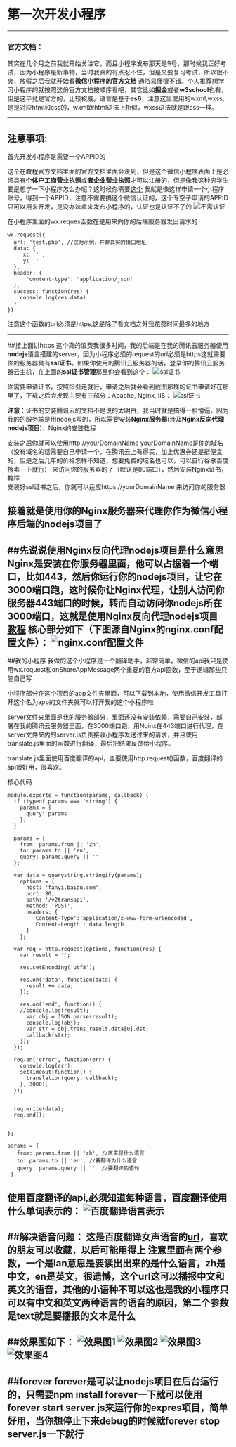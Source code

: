 # 第一次开发小程序

------


### 官方文档：

其实在几个月之前我就开始关注它，而且小程序发布那天是9号，那时候我正好考试，因为小程序是新事物，当时我真的有点忍不住，但是又要复习考试，所以很不爽，放假之后我就开始看[**微信小程序的官方文档**][1]  通俗易懂很不错。个人推荐想学习小程序的就按照这份官方文档按顺序看吧，其它比如**掘金**或者**w3school**也有，但是这毕竟是官方的，比较权威。语言是基于**es6**，注意这里使用的wxml,wxss,是是对应html和css的，wxml跟html语法上相似，wxss语法就是跟css一样。

------

## 注意事项:

首先开发小程序是需要一个APPID的

这个在教程官方文档里面的官方文档里面会说到，但是这个微信小程序表面上是必须具有**个体户工商营业执照**或**者企业营业执照**才可以注册的，但是像我这种穷学生要是想学一下小程序怎么办呢？这时候你需要[这个][2] 我就是像这样申请一个小程序账号，得到一个APPID，注意不需要搞这个微信认证的，这个专空子申请的APPID只可以用来开发，是没办法拿来发布小程序的，认证也是认证不了的
![不需认证][3]

在小程序里面的wx.reques函数在是用来向你的后端服务器发出请求的


```
wx.request({
  url: 'test.php', //仅为示例，并非真实的接口地址
  data: {
     x: '' ,
     y: ''
  },
  header: {
      'content-type': 'application/json'
  },
  success: function(res) {
    console.log(res.data)
  }
})
``` 
注意这个函数的url必须是https,这是除了看文档之外我花费时间最多的地方

------
##接上面讲https
这个真的浪费我很多时间，我的后端是在我的腾讯云服务器使用**nodejs**语言搭建的server，因为小程序必须的request的url必须是https这就需要你的服务器具有**ssl证书**。如果你使用的腾讯云服务器的话，登录你的腾讯云服务器云主机，在上面的**ssl证书管理**那里你会看到这个：
![ssl证书][4]

你需要申请证书，按照指引走就行，申请之后就会看到截图那样的证书申请好在那里了，下载之后会发现主要有三部分：Apache, Nginx, IIS：
![ssl证书][5]

**注意**：证书的安装腾讯云的文档不是说的太明白，我当时就是搞得一脸懵逼。因为我的的服务端是用nodejs写的，所以需要安装**Nginx服务器**(涉及**Nginx反向代理nodejs项目**)，Nginx的[安装教程][6]

安装之后你就可以使用http://yourDomainName yourDomainName是你的域名（没有域名的话需要自己申请一个，在腾讯云上有得买，加上优惠券还是挺便宜的，但是之后几年的价格怎样不知道，想要免费的域名也可以，可以自行谷歌百度搜素一下就行） 来访问你的服务器的了（默认是80端口），然后安装Nginx证书，[教程][7]  
安装好ssl证书之后，你就可以适应https://yourDomainName 来访问你的服务器

接着就是使用你的Nginx服务器来代理你作为微信小程序后端的nodejs项目了
------
##先说说使用Nginx反向代理nodejs项目是什么意思  
Nginx是安装在你服务器里面，他可以占据着一个端口，比如443，然后你运行你的nodejs项目，让它在3000端口跑，这时候你让Nginx代理，让别人访问你服务器443端口的时候，转而自动访问你nodejs所在3000端口，这就是使用Nginx反向代理nodejs项目 [教程][8] 核心部分如下（下图源自Nginx的nginx.conf配置文件）： 
![nginx.conf配置文件][9]
------
##我的小程序
我做的这个小程序是一个翻译助手，非常简单，微信的api我只是使用wx.request和onShareAppMessage两个重要的官方api函数，至于逻辑那些只能自己写

小程序部分在这个项目的app文件夹里面，可以下载到本地，使用微信开发工具打开这个名为app的文件夹就可以打开我的这个小程序啦

server文件夹里面是我的服务器部分，里面还没有安装依赖，需要自己安装，部署在我的腾讯云服务器里面，在3000端口跑，用Nginx在443端口进行代理，在server文件夹内的server.js负责接收小程序发送过来的请求，并且使用translate.js里面的函数进行翻译，最后把结果反馈给小程序。

translate.js里面使用百度翻译的api，主要使用http.request()函数，百度翻译的api很好用，很喜欢。

核心代码
```
module.exports = function(params, callback) { 
  if (typeof params === 'string') { 
    params = { 
      query: params 
    }; 
  } 

  params = { 
    from: params.from || 'zh', 
    to: params.to || 'en', 
    query: params.query || '' 
  }; 
   
  var data = querystring.stringify(params); 
    options = { 
      host: 'fanyi.baidu.com', 
      port: 80, 
      path: '/v2transapi', 
      method: 'POST', 
      headers: { 
        'Content-Type':'application/x-www-form-urlencoded', 
        'Content-Length': data.length 
      } 
    }; 
  
  var req = http.request(options, function(res) { 
    var result = ''; 

    res.setEncoding('utf8'); 

    res.on('data', function(data) { 
      result += data; 
    }); 

    res.on('end', function() { 
    //console.log(result);
      var obj = JSON.parse(result);
      console.log(obj);
      var str = obj.trans_result.data[0].dst; 
      callback(str); 
    }); 
  }); 
  
  req.on('error', function(err) { 
    console.log(err); 
    setTimeout(function() { 
      translation(query, callback); 
    }, 3000); 
  }); 
  

  req.write(data); 
  req.end(); 


}; 
```
```
params = { 
   from: params.from || 'zh', //原来是什么语言                
   to: params.to || 'en', //要翻译为什么语言         
   query: params.query || ''  //要翻译的语句
 }; 
```
使用百度翻译的api,必须知道每种语言，百度翻译使用什么单词表示的：
![百度翻译语言表示][10]
------
##解决语音问题：
这是百度翻译女声语音的[url][11]，喜欢的朋友可以收藏，以后可能用得上
注意里面有两个参数，一个是**lan**意思是要读出出来的是什么语言，zh是中文，en是英文，很遗憾，这个url这可以播报中文和英文的语音，其他的小语种不可以这也是我的小程序只可以有中文和英文两种语言的语音的原因，第二个参数是**text**就是要播报的文本是什么
------
##效果图如下：
![效果图1][12]
![效果图2][13]
![效果图3][14]
![效果图4][15]
------
##forever
forever是可以让nodejs项目在后台运行的，只需要npm install forever一下就可以使用forever start server.js来运行你的expres项目，简单好用，当你想停止下来debug的时候就forever stop server.js一下就行
------

  [1]: https://mp.weixin.qq.com/debug/wxadoc/dev/
  [2]: http://www.wxapp-union.com/forum.php?mod=viewthread&tid=495
  [3]: https://github.com/15331094/WeChat-small-program/blob/master/screenshot/filehelper_1484750785063_22.png?raw=true
  [4]: https://github.com/15331094/WeChat-small-program/blob/master/screenshot/filehelper_1484751756841_98.png?raw=true
  [5]: https://github.com/15331094/WeChat-small-program/blob/master/screenshot/filehelper_1484751756841_98.png?raw=true
  [6]: Nginx%E7%9A%84%E5%AE%89%E8%A3%85%E6%95%99%E7%A8%8Bhttp://www.cnblogs.com/chuncn/archive/2011/10/14/2212291.html
  [7]: http://jingyan.baidu.com/article/63f2362836d90c0208ab3dd9.html
  [8]: http://www.imooc.com/article/1911
  [9]: https://github.com/15331094/WeChat-small-program/blob/master/screenshot/filehelper_1484752408584_87.png?raw=true
  [10]: %E4%BD%BF%E7%94%A8%E7%99%BE%E5%BA%A6%E7%BF%BB%E8%AF%91%E7%9A%84api,%E5%BF%85%E9%A1%BB%E7%9F%A5%E9%81%93%E6%AF%8F%E7%A7%8D%E8%AF%AD%E8%A8%80%EF%BC%8C%E7%99%BE%E5%BA%A6%E7%BF%BB%E8%AF%91%E4%BD%BF%E7%94%A8%E4%BB%80%E4%B9%88%E5%8D%95%E8%AF%8D%E8%A1%A8%E7%A4%BA%E7%9A%84%EF%BC%9A
  [11]: http://tts.baidu.com/text2audio?lan=zh&ie=UTF-8&text=%E6%88%91%E6%98%AF%E5%AD%A6%E7%94%9F
  [12]: https://github.com/15331094/WeChat-small-program/blob/master/screenshot/910618074153886974.png?raw=true
  [13]: https://github.com/15331094/WeChat-small-program/blob/master/screenshot/869412204321258718.png?raw=true
  [14]: https://github.com/15331094/WeChat-small-program/blob/master/screenshot/729930379004726692.png?raw=true
  [15]: https://github.com/15331094/WeChat-small-program/blob/master/screenshot/208763810200817083.png?raw=true

